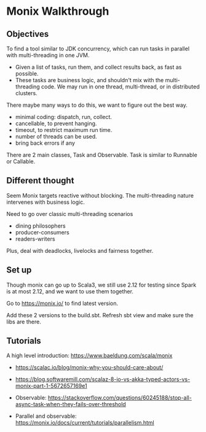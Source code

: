 # Monix Walkthrough

## Objectives
To find a tool similar to JDK concurrency, which can run tasks in parallel with
multi-threading in one JVM.
- Given a list of tasks, run them, and collect results back, as fast as possible.
- These tasks are business logic, and shouldn't mix with the multi-threading
  code. We may run in one thread, multi-thread, or in distributed clusters.

There maybe many ways to do this, we want to figure out the best way.
- minimal coding: dispatch, run, collect.
- cancellable, to prevent hanging.
- timeout, to restrict maximum run time.
- number of threads can be used.
- bring back errors if any

There are 2 main classes, Task and Observable. Task is similar to Runnable or Callable. 

## Different thought

Seem Monix targets reactive without blocking. The multi-threading nature intervenes
with business logic.

Need to go over classic multi-threading scenarios
- dining philosophers
- producer-consumers
- readers-writers

Plus, deal with deadlocks, livelocks and fairness together.

## Set up
Though monix can go up to Scala3, we still use 2.12 for testing since Spark is 
at most 2.12, and we want to use them together.

Go to https://monix.io/ to find latest version.

Add these 2 versions to the build.sbt. Refresh sbt view and make sure the libs
are there.

## Tutorials

A high level introduction: https://www.baeldung.com/scala/monix

- https://scalac.io/blog/monix-why-you-should-care-about/

- https://blog.softwaremill.com/scalaz-8-io-vs-akka-typed-actors-vs-monix-part-1-5672657169e1

- Observable: https://stackoverflow.com/questions/60245188/stop-all-async-task-when-they-fails-over-threshold
- Parallel and observable: https://monix.io/docs/current/tutorials/parallelism.html

